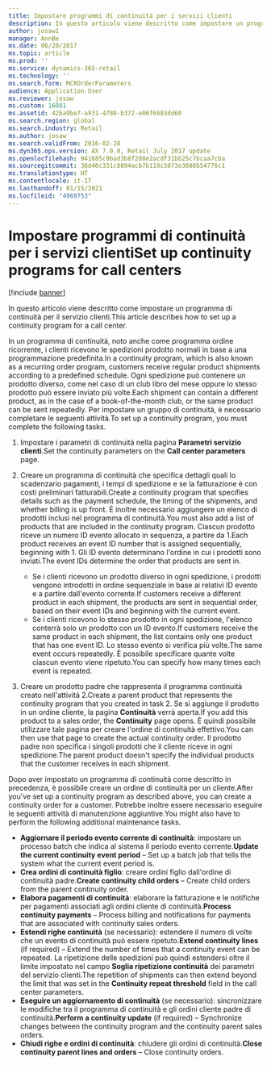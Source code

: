 ```yaml
---
title: Impostare programmi di continuità per i servizi clienti
description: In questo articolo viene descritto come impostare un programma di continuità per il servizio clienti.
author: josaw1
manager: AnnBe
ms.date: 06/20/2017
ms.topic: article
ms.prod: ''
ms.service: dynamics-365-retail
ms.technology: ''
ms.search.form: MCROrderParameters
audience: Application User
ms.reviewer: josaw
ms.custom: 16081
ms.assetid: 426a9be7-a931-4780-b372-e06f6083dd60
ms.search.region: global
ms.search.industry: Retail
ms.author: josaw
ms.search.validFrom: 2016-02-28
ms.dyn365.ops.version: AX 7.0.0, Retail July 2017 update
ms.openlocfilehash: 941685c9bad3b8f288e2acdf31bb25c7bcaa7cba
ms.sourcegitcommit: 38d40c331c8894acb7b119c5073e3088b54776c1
ms.translationtype: HT
ms.contentlocale: it-IT
ms.lasthandoff: 01/15/2021
ms.locfileid: "4969753"
---
```

# <a name="set-up-continuity-programs-for-call-centers"></a><span data-ttu-id="ffe10-103">Impostare programmi di continuità per i servizi clienti</span><span class="sxs-lookup"><span data-stu-id="ffe10-103">Set up continuity programs for call centers</span></span>

[!include [banner](includes/banner.md)]

<span data-ttu-id="ffe10-104">In questo articolo viene descritto come impostare un programma di continuità per il servizio clienti.</span><span class="sxs-lookup"><span data-stu-id="ffe10-104">This article describes how to set up a continuity program for a call center.</span></span>

<span data-ttu-id="ffe10-105">In un programma di continuità, noto anche come programma ordine ricorrente, i clienti ricevono le spedizioni prodotto normali in base a una programmazione predefinita.</span><span class="sxs-lookup"><span data-stu-id="ffe10-105">In a continuity program, which is also known as a recurring order program, customers receive regular product shipments according to a predefined schedule.</span></span> <span data-ttu-id="ffe10-106">Ogni spedizione può contenere un prodotto diverso, come nel caso di un club libro del mese oppure lo stesso prodotto può essere inviato più volte.</span><span class="sxs-lookup"><span data-stu-id="ffe10-106">Each shipment can contain a different product, as in the case of a book-of-the-month club, or the same product can be sent repeatedly.</span></span> <span data-ttu-id="ffe10-107">Per impostare un gruppo di continuità, è necessario completare le seguenti attività.</span><span class="sxs-lookup"><span data-stu-id="ffe10-107">To set up a continuity program, you must complete the following tasks.</span></span>

1. <span data-ttu-id="ffe10-108">Impostare i parametri di continuità nella pagina **Parametri servizio clienti**.</span><span class="sxs-lookup"><span data-stu-id="ffe10-108">Set the continuity parameters on the **Call center parameters** page.</span></span>
2. <span data-ttu-id="ffe10-109">Creare un programma di continuità che specifica dettagli quali lo scadenzario pagamenti, i tempi di spedizione e se la fatturazione è con costi preliminari fatturabili.</span><span class="sxs-lookup"><span data-stu-id="ffe10-109">Create a continuity program that specifies details such as the payment schedule, the timing of the shipments, and whether billing is up front.</span></span> <span data-ttu-id="ffe10-110">È inoltre necessario aggiungere un elenco di prodotti inclusi nel programma di continuità.</span><span class="sxs-lookup"><span data-stu-id="ffe10-110">You must also add a list of products that are included in the continuity program.</span></span> <span data-ttu-id="ffe10-111">Ciascun prodotto riceve un numero ID evento allocato in sequenza, a partire da 1.</span><span class="sxs-lookup"><span data-stu-id="ffe10-111">Each product receives an event ID number that is assigned sequentially, beginning with 1.</span></span> <span data-ttu-id="ffe10-112">Gli ID evento determinano l'ordine in cui i prodotti sono inviati.</span><span class="sxs-lookup"><span data-stu-id="ffe10-112">The event IDs determine the order that products are sent in.</span></span>

    - <span data-ttu-id="ffe10-113">Se i clienti ricevono un prodotto diverso in ogni spedizione, i prodotti vengono introdotti in ordine sequenziale in base ai relativi ID evento e a partire dall'evento corrente.</span><span class="sxs-lookup"><span data-stu-id="ffe10-113">If customers receive a different product in each shipment, the products are sent in sequential order, based on their event IDs and beginning with the current event.</span></span>
    - <span data-ttu-id="ffe10-114">Se i clienti ricevono lo stesso prodotto in ogni spedizione, l'elenco conterrà solo un prodotto con un ID evento.</span><span class="sxs-lookup"><span data-stu-id="ffe10-114">If customers receive the same product in each shipment, the list contains only one product that has one event ID.</span></span> <span data-ttu-id="ffe10-115">Lo stesso evento si verifica più volte.</span><span class="sxs-lookup"><span data-stu-id="ffe10-115">The same event occurs repeatedly.</span></span> <span data-ttu-id="ffe10-116">È possibile specificare quante volte ciascun evento viene ripetuto.</span><span class="sxs-lookup"><span data-stu-id="ffe10-116">You can specify how many times each event is repeated.</span></span>

3. <span data-ttu-id="ffe10-117">Creare un prodotto padre che rappresenta il programma continuità creato nell'attività 2.</span><span class="sxs-lookup"><span data-stu-id="ffe10-117">Create a parent product that represents the continuity program that you created in task 2.</span></span> <span data-ttu-id="ffe10-118">Se si aggiunge il prodotto in un ordine cliente, la pagina **Continuità** verrà aperta.</span><span class="sxs-lookup"><span data-stu-id="ffe10-118">If you add this product to a sales order, the **Continuity** page opens.</span></span> <span data-ttu-id="ffe10-119">È quindi possibile utilizzare tale pagina per creare l'ordine di continuità effettivo.</span><span class="sxs-lookup"><span data-stu-id="ffe10-119">You can then use that page to create the actual continuity order.</span></span> <span data-ttu-id="ffe10-120">Il prodotto padre non specifica i singoli prodotti che il cliente riceve in ogni spedizione.</span><span class="sxs-lookup"><span data-stu-id="ffe10-120">The parent product doesn't specify the individual products that the customer receives in each shipment.</span></span>

<span data-ttu-id="ffe10-121">Dopo aver impostato un programma di continuità come descritto in precedenza, è possibile creare un ordine di continuità per un cliente.</span><span class="sxs-lookup"><span data-stu-id="ffe10-121">After you've set up a continuity program as described above, you can create a continuity order for a customer.</span></span> <span data-ttu-id="ffe10-122">Potrebbe inoltre essere necessario eseguire le seguenti attività di manutenzione aggiuntive.</span><span class="sxs-lookup"><span data-stu-id="ffe10-122">You might also have to perform the following additional maintenance tasks.</span></span>

- <span data-ttu-id="ffe10-123">**Aggiornare il periodo evento corrente di continuità**: impostare un processo batch che indica al sistema il periodo evento corrente.</span><span class="sxs-lookup"><span data-stu-id="ffe10-123">**Update the current continuity event period** – Set up a batch job that tells the system what the current event period is.</span></span>
- <span data-ttu-id="ffe10-124">**Crea ordini di continuità figlio**: creare ordini figlio dall'ordine di continuità padre.</span><span class="sxs-lookup"><span data-stu-id="ffe10-124">**Create continuity child orders** – Create child orders from the parent continuity order.</span></span>
- <span data-ttu-id="ffe10-125">**Elabora pagamenti di continuità**: elaborare la fatturazione e le notifiche per pagamenti associati agli ordini cliente di continuità.</span><span class="sxs-lookup"><span data-stu-id="ffe10-125">**Process continuity payments** – Process billing and notifications for payments that are associated with continuity sales orders.</span></span>
- <span data-ttu-id="ffe10-126">**Estendi righe continuità** (se necessario): estendere il numero di volte che un evento di continuità può essere ripetuto.</span><span class="sxs-lookup"><span data-stu-id="ffe10-126">**Extend continuity lines** (if required) – Extend the number of times that a continuity event can be repeated.</span></span> <span data-ttu-id="ffe10-127">La ripetizione delle spedizioni può quindi estendersi oltre il limite impostato nel campo **Soglia ripetizione continuità** dei parametri del servizio clienti.</span><span class="sxs-lookup"><span data-stu-id="ffe10-127">The repetition of shipments can then extend beyond the limit that was set in the **Continuity repeat threshold** field in the call center parameters.</span></span>
- <span data-ttu-id="ffe10-128">**Eseguire un aggiornamento di continuità** (se necessario): sincronizzare le modifiche tra il programma di continuità e gli ordini cliente padre di continuità.</span><span class="sxs-lookup"><span data-stu-id="ffe10-128">**Perform a continuity update** (if required) – Synchronize changes between the continuity program and the continuity parent sales orders.</span></span>
- <span data-ttu-id="ffe10-129">**Chiudi righe e ordini di continuità**: chiudere gli ordini di continuità.</span><span class="sxs-lookup"><span data-stu-id="ffe10-129">**Close continuity parent lines and orders** – Close continuity orders.</span></span>

